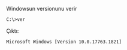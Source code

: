 Windowsun versionunu verir
```bash
C:\>ver
```
Çıktı:
```
Microsoft Windows [Version 10.0.17763.1821]
```


